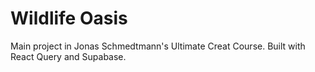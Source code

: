# Wildlife Oasis

Main project in Jonas Schmedtmann's Ultimate Creat Course. Built with React Query and Supabase.
